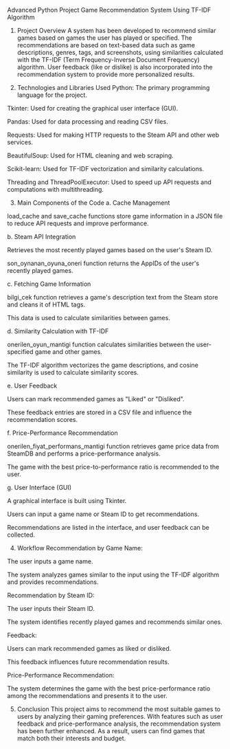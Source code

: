 Advanced Python Project
Game Recommendation System Using TF-IDF Algorithm

1. Project Overview
A system has been developed to recommend similar games based on games the user has played or specified.
The recommendations are based on text-based data such as game descriptions, genres, tags, and screenshots, using similarities calculated with the TF-IDF (Term Frequency-Inverse Document Frequency) algorithm.
User feedback (like or dislike) is also incorporated into the recommendation system to provide more personalized results.

2. Technologies and Libraries Used
Python: The primary programming language for the project.

Tkinter: Used for creating the graphical user interface (GUI).

Pandas: Used for data processing and reading CSV files.

Requests: Used for making HTTP requests to the Steam API and other web services.

BeautifulSoup: Used for HTML cleaning and web scraping.

Scikit-learn: Used for TF-IDF vectorization and similarity calculations.

Threading and ThreadPoolExecutor: Used to speed up API requests and computations with multithreading.

3. Main Components of the Code
a. Cache Management

load_cache and save_cache functions store game information in a JSON file to reduce API requests and improve performance.

b. Steam API Integration

Retrieves the most recently played games based on the user's Steam ID.

son_oynanan_oyuna_oneri function returns the AppIDs of the user's recently played games.

c. Fetching Game Information

bilgi_cek function retrieves a game's description text from the Steam store and cleans it of HTML tags.

This data is used to calculate similarities between games.

d. Similarity Calculation with TF-IDF

onerilen_oyun_mantigi function calculates similarities between the user-specified game and other games.

The TF-IDF algorithm vectorizes the game descriptions, and cosine similarity is used to calculate similarity scores.

e. User Feedback

Users can mark recommended games as "Liked" or "Disliked".

These feedback entries are stored in a CSV file and influence the recommendation scores.

f. Price-Performance Recommendation

onerilen_fiyat_performans_mantigi function retrieves game price data from SteamDB and performs a price-performance analysis.

The game with the best price-to-performance ratio is recommended to the user.

g. User Interface (GUI)

A graphical interface is built using Tkinter.

Users can input a game name or Steam ID to get recommendations.

Recommendations are listed in the interface, and user feedback can be collected.

4. Workflow
Recommendation by Game Name:

The user inputs a game name.

The system analyzes games similar to the input using the TF-IDF algorithm and provides recommendations.

Recommendation by Steam ID:

The user inputs their Steam ID.

The system identifies recently played games and recommends similar ones.

Feedback:

Users can mark recommended games as liked or disliked.

This feedback influences future recommendation results.

Price-Performance Recommendation:

The system determines the game with the best price-performance ratio among the recommendations and presents it to the user.

5. Conclusion
This project aims to recommend the most suitable games to users by analyzing their gaming preferences. With features such as user feedback and price-performance analysis, the recommendation system has been further enhanced. As a result, users can find games that match both their interests and budget.
